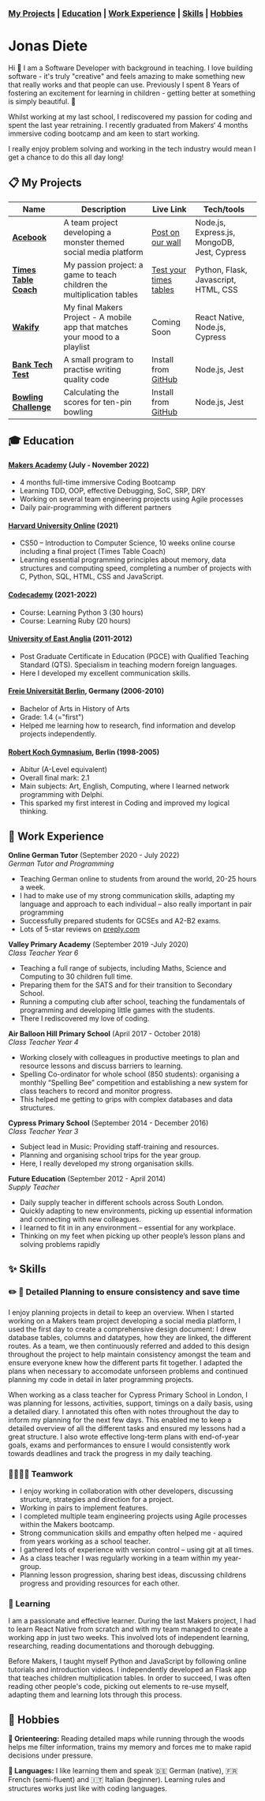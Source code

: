 ### [My Projects](#clipboard-my-projects) | [Education](#mortar_board-education) | [Work Experience](#briefcase-work-experience) | [Skills](#sparkles-skills) | [Hobbies](#green_heart-hobbies)  

# Jonas Diete

Hi :wave: I am a Software Developer with background in teaching. I love building software - it's truly "creative" and feels amazing to make something new that really works and that people can use. Previously I spent 8 Years of fostering an excitement for learning in children - getting better at something is simply beautiful. :hibiscus:

Whilst working at my last school, I rediscovered my passion for coding and spent the last year retraining.  I recently graduated from Makers‘ 4 months immersive coding bootcamp and am keen to start working.   

I really enjoy problem solving and working in the tech industry would mean I get a chance to do this all day long!

## :clipboard: My Projects

| Name                         | Description       | Live Link | Tech/tools        |
| ---------------------------- | ----------------- | ----------| ----------------- |
| [**Acebook**](https://github.com/jonas-diete/acebook-monsters-inc)                  | A team project developing a monster themed social media platform | [Post on our wall](https://monsters-inc-acebook.herokuapp.com/)  | Node.js, Express.js, MongoDB, Jest, Cypress |
| [**Times Table Coach**](https://github.com/jonas-diete/timestablecoach)        | My passion project: a game to teach children the multiplication tables | [Test your times tables](https://ttcoach.herokuapp.com) | Python, Flask, Javascript, HTML, CSS |
| [**Wakify**](https://github.com/jonas-diete/wakify)                  | My final Makers Project - A mobile app that matches your mood to a playlist | Coming Soon | React Native, Node.js, Cypress |
| [**Bank Tech Test**](https://github.com/jonas-diete/bank_tech_test) | A small program to practise writing quality code | Install from [GitHub](https://github.com/jonas-diete/bank_tech_test) | Node.js, Jest |
| [**Bowling Challenge**](https://github.com/jonas-diete/bowling-challenge) | Calculating the scores for ten-pin bowling | Install from [GitHub](https://github.com/jonas-diete/bowling-challenge) | Node.js, Jest |

## :mortar_board: Education

#### [Makers Academy](https://makers.tech/) (July - November 2022)
- 4 months full-time immersive Coding Bootcamp
- Learning TDD, OOP, effective Debugging, SoC, SRP, DRY
- Working on several team engineering projects using Agile processes
- Daily pair-programming with different partners

#### [Harvard University Online](https://cs50.harvard.edu/x/2023/) (2021)
- CS50 – Introduction to Computer Science, 10 weeks online course including a final project (Times Table Coach)
- Learning essential programming principles about memory, data structures and computing speed, completing a number of projects with C, Python, SQL, HTML, CSS and JavaScript.

#### [Codecademy](https://www.codecademy.com/) (2021-2022)
- Course: Learning Python 3 (30 hours)
- Course: Learning Ruby (20 hours)

#### [University of East Anglia](https://www.uea.ac.uk/) (2011-2012)
- Post Graduate Certificate in Education (PGCE) with Qualified Teaching Standard (QTS). Specialism in teaching modern foreign languages. 
- Here I developed my excellent communication skills.

#### [Freie Universität Berlin](https://www.fu-berlin.de/en/index.html), Germany (2006-2010)
- Bachelor of Arts in History of Arts
- Grade: 1.4 (="first")
- Helped me learning how to research, find information and develop projects independently.

#### [Robert Koch Gymnasium](https://www.robert-koch-gymnasium.berlin/), Berlin (1998-2005)
- Abitur (A-Level equivalent)
- Overall final mark: 2.1
- Main subjects: Art, English, Computing, where I learned network programming with Delphi. 
- This sparked my first interest in Coding and improved my logical thinking.

## :briefcase: Work Experience

**Online German Tutor** (September 2020 - July 2022)  
_German Tutor and Programming_
- Teaching German online to students from around the world, 20-25 hours a week.
- I had to make use of my strong communication skills, adapting my language and approach to each individual – also really important in pair programming
- Successfully prepared students for GCSEs and A2-B2 exams.
- Lots of 5-star reviews on [preply.com](https://preply.com/en/tutor/686392)

**Valley Primary Academy** (September 2019 -July 2020)  
_Class Teacher Year 6_   
- Teaching a full range of subjects, including Maths, Science and Computing to 30 children full time.
- Preparing them for the SATS and for their transition to Secondary School.
- Running a computing club after school, teaching the fundamentals of programming and developing little games with the students. 
- There I rediscovered my love of coding. 

**Air Balloon Hill Primary School** (April 2017 - October 2018)  
_Class Teacher Year 4_
- Working closely with colleagues in productive meetings to plan and resource lessons and discuss barriers to learning.
- Spelling Co-ordinator for whole school (850 students): organising a monthly “Spelling Bee” competition and establishing a new system for class teachers to record and monitor progress.
- This helped me getting to grips with complex databases and data structures.

**Cypress Primary School** (September 2014 - December 2016)  
_Class Teacher Year 3_
- Subject lead in Music: Providing staff-training and resources.
- Planning and organising school trips for the year group.
- Here, I really developed my strong organisation skills.

**Future Education** (September 2012 - April 2014)  
_Supply Teacher_
- Daily supply teacher in different schools across South London.
- Quickly adapting to new environments, picking up essential information and connecting with new colleagues.
- I learned to fit in in any environment – essential for any workplace.
- Thinking on my feet when picking up other people’s lesson plans and solving problems rapidly


## :sparkles: Skills

### :pencil2: :triangular_ruler: Detailed Planning to ensure consistency and save time

I enjoy planning projects in detail to keep an overview. When I started working on a Makers team project developing a social media platform, I used the first day to create a comprehensive design document: I drew database tables, columns and datatypes, how they are linked, the different routes. As a team, we then continuously referred and added to this design throughout the project to help maintain consistency amongst the team and ensure everyone knew how the different parts fit together. I adapted the plans when necessary to accomodate unforseen problems and continued planning my code in detail in later programming projects.

When working as a class teacher for Cypress Primary School in London, I was planning for lessons, activities, support, timings on a daily basis, using a detailed diary. I annotated this often with notes throughout the day to inform my planning for the next few days. This enabled me to keep a detailed overview of all the different tasks and ensured my lessons had a great structure.
I also wrote effective long-term plans with end-of-year goals, exams and performances to ensure I would consistently work towards deadlines and track the progress in my daily teaching.

### :older_woman::man::man_with_turban: Teamwork 

- I enjoy working in collaboration with other developers, discussing structure, strategies and direction for a project.
- Working in pairs to implement features.
- I completed multiple team engineering projects using Agile processes within the Makers bootcamp. 
- Strong communication skills and empathy often helped me - aquired from years working as a school teacher.
- I gathered lots of experience with version control – using git at all times.
- As a class teacher I was regularly working in a team within my year-group.
- Planning lesson progression, sharing best ideas, discussing childrens progress and providing resources for each other.

### :rocket: Learning

I am a passionate and effective learner. During the last Makers project, I had to learn React Native from scratch and with my team managed to create a working app in just two weeks. This involved lots of independent learning, researching, reading documentations and thorough debugging.  

Before Makers, I taught myself Python and JavaScript by following online tutorials and introduction videos. I independently developed an Flask app that teaches children multiplication tables. In order to succeed, I was often reading other people's code, picking out elements to re-use myself, adapting them and learning lots through this process.

## :green_heart: Hobbies

**:running: Orienteering:** Reading detailed maps while running through the woods helps me filter information, trains my memory and forces me to make rapid decisions under pressure.   

**:speech_balloon: Languages:** I like learning them and speak :de: German (native), :fr: French (semi-fluent) and :it: Italian (beginner). Learning rules and structures works just like with coding languages.

